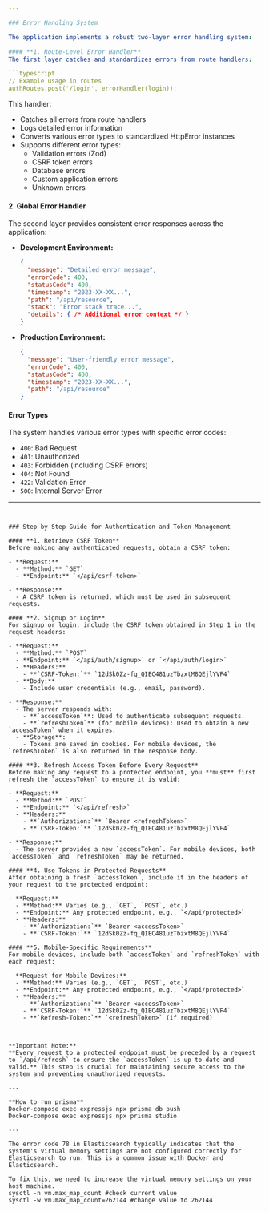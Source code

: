 ```yaml
---

### Error Handling System

The application implements a robust two-layer error handling system:

#### **1. Route-Level Error Handler**
The first layer catches and standardizes errors from route handlers:

```typescript
// Example usage in routes
authRoutes.post('/login', errorHandler(login));
```

This handler:
- Catches all errors from route handlers
- Logs detailed error information
- Converts various error types to standardized HttpError instances
- Supports different error types:
  - Validation errors (Zod)
  - CSRF token errors
  - Database errors
  - Custom application errors
  - Unknown errors

#### **2. Global Error Handler**
The second layer provides consistent error responses across the application:

- **Development Environment:**
  ```json
  {
    "message": "Detailed error message",
    "errorCode": 400,
    "statusCode": 400,
    "timestamp": "2023-XX-XX...",
    "path": "/api/resource",
    "stack": "Error stack trace...",
    "details": { /* Additional error context */ }
  }
  ```

- **Production Environment:**
  ```json
  {
    "message": "User-friendly error message",
    "errorCode": 400,
    "statusCode": 400,
    "timestamp": "2023-XX-XX...",
    "path": "/api/resource"
  }
  ```

#### **Error Types**
The system handles various error types with specific error codes:
- `400`: Bad Request
- `401`: Unauthorized
- `403`: Forbidden (including CSRF errors)
- `404`: Not Found
- `422`: Validation Error
- `500`: Internal Server Error

---
```


### Step-by-Step Guide for Authentication and Token Management

#### **1. Retrieve CSRF Token**
Before making any authenticated requests, obtain a CSRF token:

- **Request:**
  - **Method:** `GET`
  - **Endpoint:** `</api/csrf-token>`

- **Response:**
  - A CSRF token is returned, which must be used in subsequent requests.

#### **2. Signup or Login**
For signup or login, include the CSRF token obtained in Step 1 in the request headers:

- **Request:**
  - **Method:** `POST`
  - **Endpoint:** `</api/auth/signup>` or `</api/auth/login>`
  - **Headers:**
    - **`CSRF-Token:`** `12dSk0Zz-fq_QIEC481uzTbzxtM8QEjlYVF4`
  - **Body:**
    - Include user credentials (e.g., email, password).

- **Response:**
  - The server responds with:
    - **`accessToken`**: Used to authenticate subsequent requests.
    - **`refreshToken`** (for mobile devices): Used to obtain a new `accessToken` when it expires.
  - **Storage**:
    - Tokens are saved in cookies. For mobile devices, the `refreshToken` is also returned in the response body.

#### **3. Refresh Access Token Before Every Request**
Before making any request to a protected endpoint, you **must** first refresh the `accessToken` to ensure it is valid:

- **Request:**
  - **Method:** `POST`
  - **Endpoint:** `</api/refresh>`
  - **Headers:**
    - **`Authorization:`** `Bearer <refreshToken>`
    - **`CSRF-Token:`** `12dSk0Zz-fq_QIEC481uzTbzxtM8QEjlYVF4`

- **Response:**
  - The server provides a new `accessToken`. For mobile devices, both `accessToken` and `refreshToken` may be returned.

#### **4. Use Tokens in Protected Requests**
After obtaining a fresh `accessToken`, include it in the headers of your request to the protected endpoint:

- **Request:**
  - **Method:** Varies (e.g., `GET`, `POST`, etc.)
  - **Endpoint:** Any protected endpoint, e.g., `</api/protected>`
  - **Headers:**
    - **`Authorization:`** `Bearer <accessToken>`
    - **`CSRF-Token:`** `12dSk0Zz-fq_QIEC481uzTbzxtM8QEjlYVF4`

#### **5. Mobile-Specific Requirements**
For mobile devices, include both `accessToken` and `refreshToken` with each request:

- **Request for Mobile Devices:**
  - **Method:** Varies (e.g., `GET`, `POST`, etc.)
  - **Endpoint:** Any protected endpoint, e.g., `</api/protected>`
  - **Headers:**
    - **`Authorization:`** `Bearer <accessToken>`
    - **`CSRF-Token:`** `12dSk0Zz-fq_QIEC481uzTbzxtM8QEjlYVF4`
    - **`Refresh-Token:`** `<refreshToken>` (if required)

---

**Important Note:**  
**Every request to a protected endpoint must be preceded by a request to `/api/refresh` to ensure the `accessToken` is up-to-date and valid.** This step is crucial for maintaining secure access to the system and preventing unauthorized requests.

---

**How to run prisma** 
Docker-compose exec expressjs npx prisma db push
Docker-compose exec expressjs npx prisma studio

---

The error code 78 in Elasticsearch typically indicates that the system's virtual memory settings are not configured correctly for Elasticsearch to run. This is a common issue with Docker and Elasticsearch.

To fix this, we need to increase the virtual memory settings on your host machine. 
sysctl -n vm.max_map_count #check current value
sysctl -w vm.max_map_count=262144 #change value to 262144